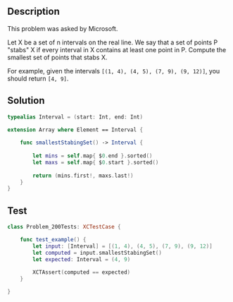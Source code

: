 ## Description

This problem was asked by Microsoft.

Let X be a set of n intervals on the real line. We say that a set of points P "stabs" X if every interval in X contains at least one point in P. Compute the smallest set of points that stabs X.

For example, given the intervals `[(1, 4), (4, 5), (7, 9), (9, 12)]`, you should return `[4, 9]`.

## Solution

```swift
typealias Interval = (start: Int, end: Int)

extension Array where Element == Interval {
    
    func smallestStabingSet() -> Interval {
        
        let mins = self.map{ $0.end }.sorted()
        let maxs = self.map{ $0.start }.sorted()
        
        return (mins.first!, maxs.last!)
    }
}
```

## Test

```swift
class Problem_200Tests: XCTestCase {

    func test_example() {
        let input: [Interval] = [(1, 4), (4, 5), (7, 9), (9, 12)]
        let computed = input.smallestStabingSet()
        let expected: Interval = (4, 9)
        
        XCTAssert(computed == expected)
    }

}
```